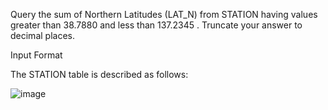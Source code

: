 Query the sum of Northern Latitudes (LAT_N) from STATION having values greater than 38.7880 and less than 137.2345 . Truncate your answer to  decimal places.

Input Format

The STATION table is described as follows:


![image](https://github.com/user-attachments/assets/07eb9def-a6b3-44f1-a175-0cc7f284c8ee)
